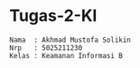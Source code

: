 # Tugas-2-KI

```
Nama  : Akhmad Mustofa Solikin
Nrp   : 5025211230
Kelas : Keamanan Informasi B
```
